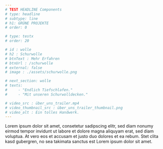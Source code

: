 ```yaml
---
# TEST HEADLINE Components
# type: headline
# subtype: line
# h1: GRÜNE PROJEKTE
# order: 0

# type: testx
# order: 20

# id : wolle
# h2 : Schurwolle
# btnText : Mehr Erfahren
# btnUrl : /schurwolle
# external: false
# image : ./assets/schurwolle.png

# next_section: wolle
# texts:
#     - "Endlich Tiefschlafen."
#     - "Mit unseren Schurwolldecken."

# video_src : über_uns_trailer.mp4
# video_thumbnail_src : über_uns_trailer_thumbnail.png
# video_alt : Ein tolles Handwerk.
---
```

Lorem ipsum dolor sit amet, consetetur sadipscing elitr, sed diam nonumy eirmod tempor invidunt ut labore et dolore magna aliquyam erat, sed diam voluptua. At vero eos et accusam et justo duo dolores et ea rebum. Stet clita kasd gubergren, no sea takimata sanctus est Lorem ipsum dolor sit amet. 